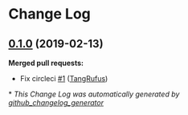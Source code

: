 # Change Log

## [0.1.0](https://github.com/ItinerisLtd/gfe-preset/tree/0.1.0) (2019-02-13)
**Merged pull requests:**

- Fix circleci [\#1](https://github.com/ItinerisLtd/gfe-preset/pull/1) ([TangRufus](https://github.com/TangRufus))



\* *This Change Log was automatically generated by [github_changelog_generator](https://github.com/skywinder/Github-Changelog-Generator)*